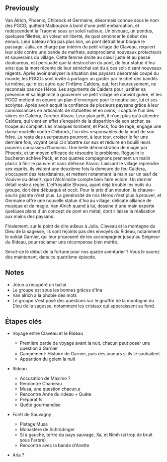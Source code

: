 ## Previously

Van Alrich, Phoenix, Chibrock et Germaine, désormais connue sous le nom des PGCD, quittent Malbouzon à bord d'une petit embarcation, et redescendent la Traonne sous un soleil radieux.
Un bivouac, un pendus, quelques fillettes, un voleur en liberté, de quoi annoncer le début des ennuis. Leur bateau n'ira pas plus loin, un pont détruit leur bloque le passage.
Julia, en charge par intérim du petit village de Claveau, requiert leur aide contre une bande de malfrats, autoproclamé nouveaux protecteurs et souverains du village. 
Cette femme droite au cœur juste et au passé douloureux, est persuadé que la destruction du pont, de leur statue d'Ina ainsi que la mort récente de leur sénéchal est du à ces soit-disant nouveaux régents.
Après avoir analyser la situation des paysans désormais coupé du monde, les PGCDs sont invité à partager un goûter par le chef des bandits lui même, qui n'est autre que l'Infâme Caldera, qui, fort heureusement, ne reconnais pas nos Héros.
Les arguments de Caldera pour justifier sa présence et sa légitimité à gouverner ce petit village ne convint guère, et les PGCD mettent en oeuvre un plan d'envergure pour le neutraliser, lui et ses acolytes. Après avoir acquit la confiance de plusieurs paysans grâce à leur connaissances en artisanats de statuettes et en ovins, il capture l'un des sbires de Caldera, l'archer Alvaro.
Leur plan prêt, il n'ont plus qu'à attendre Caldera, qui vient en effet s'enquérir de la disparition de son archer, sa troupe au complet. Les masques tombent, et Pack, fou de rage, engage une danse mortelle contre Chibrock, l'un des responsables de la mort de son frêre.
Le reste des usurpateurs pourront, à leur tour, croiser le fer une dernière fois, voyant celui ci s'abattre sur eux et réduire en bouilli leurs pauvres carcasses d'humains. Une belle démonstration de magie par Phoenix, et un moyen efficace de résoudre le problème.
Roguelin le bucheron achève Pack, et nos quatres compagnons prennent un malin plaisir à finir le pauvre et sans défense Alvaro.
Laissant le village reprendre ses esprits, ils visitent une deuxième fois la demeure de feu Caldera, s’occupent des retardataires, et mettent notamment la main sur un œuf de Vouivre du désert, que l'Alchimiste compte bien faire éclore.
Un dernier détail reste à régler. L'effroyable Shraou, ayant déjà troublé les nuits du groupe, doit être débusqué et occit. Pour le prix d'un mouton, la chauve-souris géante n'est plus.
La générosité de nos Héros n'est plus à prouver, et Germaine offre une nouvelle statue d'Ina au village, délicate alliance de musique et de magie. Van Alrich quand à lui, dessine d'une main experte quelques plans d'un concept de pont en métal, dont il laisse la réalisation aux mains des paysans.

Finalement, sur le point de dire adieux à Julia, Claveau et la montagne du Dieu de la sagesse, ils sont rejoints pas des envoyés du Rideau, notamment le soldat Garnier, qui leur proposent de les accompagner jusqu'au Seigneur du Rideau, pour réclamer une récompense bien mérité.

Serait-ce le début de la fortune pour nos quatre aventurier ? Vous le saurez dès maintenant, dans ce quatrième épisode.

## Notes

- Jotun a récupéré un ballai
- Le groupe est sous les bonnes grâces d'Ina
- Van alrich a la phobie des mots
- Le groupe s'est posé des questions sur le gouffre de la montagne du Dieu de la sagesse, notamment les cristaux qui apparaissent au fond.

## Étapes clés

- Voyage entre Claveau et le Rideau
    - Première partie de voyage avant la nuit, chacun peut poser une question à Garnier
    - Campement: Histoire de Garnier, puis des joueurs si ils le souhaitent.
    - Apparition du golem la nuit

- Rideau
    - Accusation de Maximo ?
    - Rencontre Chameau
    - Musa, une question chacun.e
    - Rencontre Anne du rideau + Quête
    - Préparatifs
    - Quête gourmandise

- Forêt de Sauvagny
    - Pistage Musa
    - Monastère de Schrödinger
    - Si à gauche, tertre du pays sauvage, Xa, et Nimh (si trop de bruit sous l'arbre)
    - Rencontre avec la bande d'Anette

- Aria ?